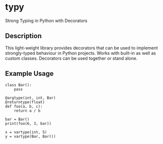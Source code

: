 # typy
Strong Typing in Python with Decorators

## Description
This light-weight library provides decorators that can be used to implement strongly-typed behaviour in Python projects. Works with built-in as well as custom classes. Decorators can be used together or stand alone.

## Example Usage
```
class Bar():
	pass

@argtype(int, int, Bar)
@returntype(float)
def foo(a, b, c):
	return a / b

bar = Bar()
print(foo(6, 3, bar))

x = vartype(int, 5)
y = vartype(Bar, Bar())
```